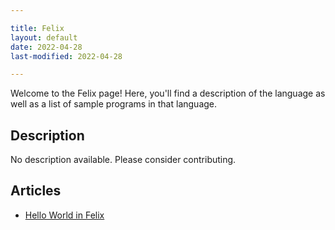 ```yaml
---

title: Felix
layout: default
date: 2022-04-28
last-modified: 2022-04-28

---
```


Welcome to the Felix page! Here, you'll find a description of the language as well as a list of sample programs in that language.

## Description

No description available. Please consider contributing.

## Articles

- [Hello World in Felix](https://sampleprograms.io/projects/hello-world/felix)
